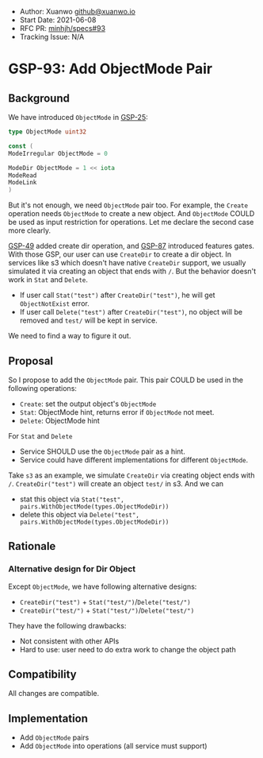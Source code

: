 - Author: Xuanwo <github@xuanwo.io>
- Start Date: 2021-06-08
- RFC PR: [minhjh/specs#93](https://github.com/minhjh/specs/issues/93)
- Tracking Issue: N/A

# GSP-93: Add ObjectMode Pair

## Background

We have introduced `ObjectMode` in [GSP-25]:

```go
type ObjectMode uint32

const (
ModeIrregular ObjectMode = 0

ModeDir ObjectMode = 1 << iota
ModeRead
ModeLink
)
```

But it's not enough, we need `ObjectMode` pair too. For example, the `Create` operation needs `ObjectMode` to create a new object. And `ObjectMode` COULD be used as input restriction for operations. Let me declare the second case more clearly.

[GSP-49] added create dir operation, and [GSP-87] introduced features gates. With those GSP, our user can use `CreateDir` to create a dir object. In services like s3 which doesn't have native `CreateDir` support, we usually simulated it via creating an object that ends with `/`. But the behavior doesn't work in `Stat` and `Delete`.

- If user call `Stat("test")` after `CreateDir("test")`, he will get `ObjectNotExist` error.
- If user call `Delete("test")` after `CreateDir("test")`, no object will be removed and `test/` will be kept in service.

We need to find a way to figure it out.

## Proposal

So I propose to add the `ObjectMode` pair. This pair COULD be used in the following operations:

- `Create`: set the output object's `ObjectMode`
- `Stat`: ObjectMode hint, returns error if `ObjectMode` not meet.
- `Delete`: ObjectMode hint

For `Stat` and `Delete`

- Service SHOULD use the `ObjectMode` pair as a hint.
- Service could have different implementations for different `ObjectMode`.

Take `s3` as an example, we simulate `CreateDir` via creating object ends with `/`. `CreateDir("test")` will create an object `test/` in s3. And we can

- stat this object via `Stat("test", pairs.WithObjectMode(types.ObjectModeDir))`
- delete this object via `Delete("test", pairs.WithObjectMode(types.ObjectModeDir))`

## Rationale

### Alternative design for Dir Object

Except `ObjectMode`, we have following alternative designs:

- `CreateDir("test")` + `Stat("test/")`/`Delete("test/")`
- `CreateDir("test/")` + `Stat("test/")`/`Delete("test/")`

They have the following drawbacks:

- Not consistent with other APIs
- Hard to use: user need to do extra work to change the object path

## Compatibility

All changes are compatible.

## Implementation

- Add `ObjectMode` pairs
- Add `ObjectMode` into operations (all service must support)

[GSP-25]: ./25-object-mode.md
[GSP-49]: ./49-add-create-dir-operation.md
[GSP-87]: ./87-feature-gates.md
